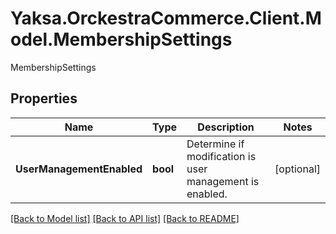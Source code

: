 # Yaksa.OrckestraCommerce.Client.Model.MembershipSettings
MembershipSettings

## Properties

Name | Type | Description | Notes
------------ | ------------- | ------------- | -------------
**UserManagementEnabled** | **bool** | Determine if modification is user management is enabled. | [optional] 

[[Back to Model list]](../README.md#documentation-for-models) [[Back to API list]](../README.md#documentation-for-api-endpoints) [[Back to README]](../README.md)

